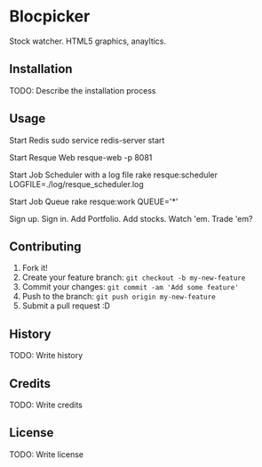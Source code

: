 # Blocpicker

Stock watcher.  HTML5 graphics, anayltics.

## Installation

TODO: Describe the installation process

## Usage
Start Redis
sudo service redis-server start

Start Resque Web
resque-web -p 8081

Start Job Scheduler with a log file
rake resque:scheduler LOGFILE=./log/resque_scheduler.log

Start Job Queue
rake resque:work QUEUE='*'

Sign up.  Sign in.  Add Portfolio.  Add stocks.  Watch 'em.  Trade 'em?

## Contributing

1. Fork it!
2. Create your feature branch: `git checkout -b my-new-feature`
3. Commit your changes: `git commit -am 'Add some feature'`
4. Push to the branch: `git push origin my-new-feature`
5. Submit a pull request :D

## History

TODO: Write history

## Credits

TODO: Write credits

## License

TODO: Write license
